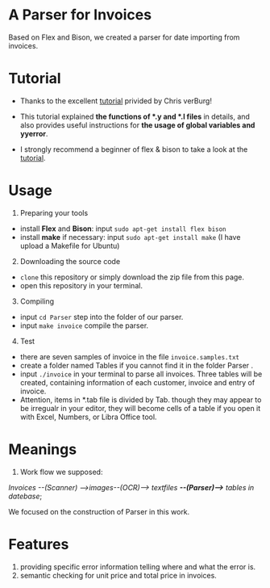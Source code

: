 # A Parser for Invoices
 Based on Flex and Bison, we created a parser for date importing from invoices.
# Tutorial
- Thanks to the excellent [tutorial](https://aquamentus.com/flex_bison.html) privided by Chris verBurg!

- This tutorial explained __the functions of \*.y and \*.l files__ in details, and also provides useful instructions for __the usage of global variables and yyerror__.

- I strongly recommend a beginner of flex & bison to take a look at the [tutorial](https://aquamentus.com/flex_bison.html).

# Usage
1. Preparing your tools
- install __Flex__ and __Bison__: input `sudo apt-get install flex bison`
- install __make__ if necessary: input `sudo apt-get install make` (I have upload a Makefile for Ubuntu)
2. Downloading the source code
- `clone` this repository or simply download the zip file from this page.
-  open this repository in your terminal.
3. Compiling
- input `cd Parser` step into the folder of our parser.
- input `make invoice` compile the parser.
4. Test
- there are seven samples of invoice in the file `invoice.samples.txt`
- create a folder named Tables if you cannot find it in the folder Parser .
- input `./invoice` in your terminal to parse all invoices. Three tables will be created, containing information of each customer, invoice and entry of invoice.
- Attention, items in \*.tab file is divided by Tab. though they may appear to be irregualr in your editor, they will become cells of a table if you open it with Excel, Numbers, or Libra Office tool.

# Meanings
1. Work flow we supposed: 

_Invoices --(Scanner) -->images--(OCR)--> textfiles  __--(Parser)-->__ tables in datebase_;

We focused on the construction of Parser in this work.

# Features
1. providing specific error information telling where and what the error is.
2. semantic checking for unit price and total price in invoices.
